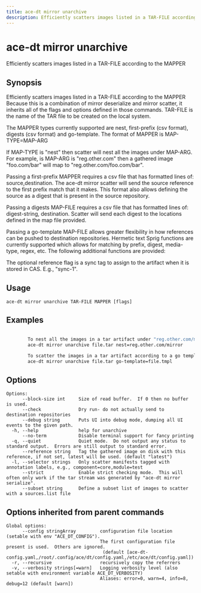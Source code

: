 ```yaml
---
title: ace-dt mirror unarchive
description: Efficiently scatters images listed in a TAR-FILE according to the MAPPER
---
```


<!--
This documentation is auto generated by a script.
Please do not edit this file directly.
-->

<!-- markdownlint-disable-next-line single-title -->
# ace-dt mirror unarchive

Efficiently scatters images listed in a TAR-FILE according to the MAPPER

## Synopsis

Efficiently scatters images listed in a TAR-FILE according to the MAPPER
		Because this is a combination of mirror deserialize and mirror scatter, it inherits all of the flags and options defined in those commands.
TAR-FILE is the name of the TAR file to be created on the local system.

The MAPPER types currently supported are nest, first-prefix (csv format), digests (csv format) and go-template.
The format of MAPPER is MAP-TYPE=MAP-ARG

If MAP-TYPE is "nest" then scatter will nest all the images under MAP-ARG.
For example, is MAP-ARG is "reg.other.com" then a gathered image "foo.com/bar" will map to "reg.other.com/foo.com/bar".

Passing a first-prefix MAPPER requires a csv file that has formatted lines of: source,destination. 
The ace-dt mirror scatter will send the source reference to the first prefix match that it makes.
This format also allows defining the source as a digest that is present in the source repository.

Passing a digests MAP-FILE requires a csv file that has formatted lines of: digest-string, destination.
Scatter will send each digest to the locations defined in the map file provided. 

Passing a go-template MAP-FILE allows greater flexibility in how references can be pushed
to destination repositories. Hermetic text Sprig functions are currently supported which allows for matching by 
prefix, digest, media-type, regex, etc.  The following additional functions are provided:

The optional reference flag is a sync tag to assign to the artifact when it is stored in CAS. E.g., "sync-1". 


## Usage

```plaintext
ace-dt mirror unarchive TAR-FILE MAPPER [flags]
```

## Examples

```sh

		To nest all the images in a tar artifact under "reg.other.com/mirror" you can use
		ace-dt mirror unarchive file.tar nest=reg.other.com/mirror

		To scatter the images in a tar artifact according to a go template named file.tmpl, you can use
		ace-dt mirror unarchive file.tar go-template=file.tmpl

```

## Options

```plaintext
Options:
      --block-size int     Size of read buffer.  If 0 then no buffer is used.
      --check              Dry run- do not actually send to destination repositories
      --debug string       Puts UI into debug mode, dumping all UI events to the given path.
  -h, --help               help for unarchive
      --no-term            Disable terminal support for fancy printing
  -q, --quiet              Quiet mode.  Do not output any status to standard output.  Errors are still output to standard error.
      --reference string   Tag the gathered image on disk with this reference, if not set, latest will be used. (default "latest")
  -l, --selector strings   Only scatter manifests tagged with annotation labels, e.g., component=core,module=test
      --strict             Enable strict checking mode.  This will often only work if the tar stream was generated by "ace-dt mirror serialize".
      --subset string      Define a subset list of images to scatter with a sources.list file
```

## Options inherited from parent commands

```plaintext
Global options:
      --config stringArray         configuration file location (setable with env "ACE_DT_CONFIG").
                                   The first configuration file present is used.  Others are ignored.
                                    (default [ace-dt-config.yaml,/root/.config/ace/dt/config.yaml,/etc/ace/dt/config.yaml])
  -r, --recursive                  recursively copy the referrers
  -v, --verbosity strings[=warn]   Logging verbosity level (also setable with environment variable ACE_DT_VERBOSITY)
                                   Aliases: error=0, warn=4, info=8, debug=12 (default [warn])
```

